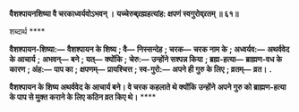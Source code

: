 **वैशश्पायनशिष्या वै चरकाध्वर्यवोऽभवन् ।** **यच्चेरुब्र्रह्महत्यांह: क्षपणं स्वगुरोव्र्रतम् ॥ ६१॥** 

शब्दार्थ **** 

**वैशश्पायन-शिष्या:—** **वैशश्पायन के शिष्य** **; वै—** **निस्सन्देह** **; चरक—** **चरक नाम के** **; अध्वर्यव:—** **अथर्ववेद के आचार्य** **;** **अभवन्—** **बने** **; यत्—** **क्योंकि** **; चेरु:—** **उन्होंने सश्पन्न किया** **; ब्रह्म-हत्या—** **ब्राह्मण-वध के कारण** **; अंह:—** **पाप का** **;** **क्षपणम्—** **प्रायश्चित्त** **; स्व-गुरो:—** **अपने ही गुरु के लिए** **; व्रतम्—** **व्रत।** **.** 

**वैशश्पायन के शिष्य अथर्ववेद के आचार्य बने। वे चरक कहलाते थे क्योंकि उन्होंने** **अपने गुरु को ब्राह्मण-हत्या के पाप से मुक्त कराने के लिए कठिन व्रत किए थे।** **** 